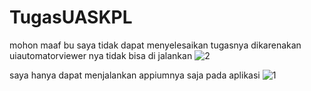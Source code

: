 # TugasUASKPL
mohon maaf bu saya tidak dapat menyelesaikan tugasnya dikarenakan uiautomatorviewer nya tidak bisa di jalankan
![2](https://github.com/AhmadNazielF/TugasUASKPL/assets/105332568/270a1792-9721-41a4-a750-722dc014a5b3)

saya hanya dapat menjalankan appiumnya saja pada aplikasi
![1](https://github.com/AhmadNazielF/TugasUASKPL/assets/105332568/33c533f0-0e07-4e55-a5d3-e16b6e9601c7)
